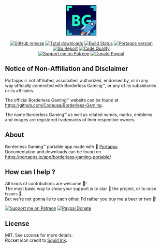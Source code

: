 <p align="center"><a href="https://portapps.io/app/borderless-gaming-portable/" target="_blank"><img width="100" src="https://github.com/portapps/borderless-gaming-portable/blob/master/res/papp.png"></a></p>

<p align="center">
  <a href="https://portapps.io/app/borderless-gaming-portable/#download"><img src="https://img.shields.io/github/release/portapps/borderless-gaming-portable.svg?style=flat-square" alt="GitHub release"></a>
  <a href="https://portapps.io/app/borderless-gaming-portable/#download"><img src="https://img.shields.io/github/downloads/portapps/borderless-gaming-portable/total.svg?style=flat-square" alt="Total downloads"></a>
  <a href="https://travis-ci.com/portapps/borderless-gaming-portable"><img src="https://img.shields.io/travis/com/portapps/borderless-gaming-portable/master.svg?style=flat-square" alt="Build Status"></a>
  <a href="https://github.com/portapps/portapps"><img src="https://img.shields.io/badge/portapps-1.25.0-479fdb.svg?style=flat-square" alt="Portapps version"></a>
  <a href="https://goreportcard.com/report/github.com/portapps/borderless-gaming-portable"><img src="https://goreportcard.com/badge/github.com/portapps/borderless-gaming-portable?style=flat-square" alt="Go Report"></a>
  <a href="https://www.codacy.com/app/portapps/borderless-gaming-portable"><img src="https://img.shields.io/codacy/grade/d502ced9e33c498a9f6e3a30b6a6fe6d.svg?style=flat-square" alt="Code Quality"></a>
  <br /><a href="https://www.patreon.com/crazymax"><img src="https://img.shields.io/badge/donate-patreon-f96854.svg?logo=patreon&style=flat-square" alt="Support me on Patreon"></a>
  <a href="https://www.paypal.me/crazyws"><img src="https://img.shields.io/badge/donate-paypal-00457c.svg?logo=paypal&style=flat-square" alt="Donate Paypal"></a>
</p>

## Notice of Non-Affiliation and Disclaimer

Portapps is not affiliated, associated, authorized, endorsed by, or in any way officially connected with Borderless Gaming™, or any of its subsidiaries or its affiliates.

The official Borderless Gaming™ website can be found at https://github.com/Codeusa/Borderless-Gaming.

The name Borderless Gaming™ as well as related names, marks, emblems and images are registered trademarks of their respective owners.

## About

Borderless Gaming™ portable app made with 🚀 [Portapps](https://portapps.io).<br />
Documentation and downloads can be found on https://portapps.io/app/borderless-gaming-portable/

## How can I help ?

All kinds of contributions are welcome :raised_hands:!<br />
The most basic way to show your support is to star :star2: the project, or to raise issues :speech_balloon:<br />
But we're not gonna lie to each other, I'd rather you buy me a beer or two :beers:!

[![Support me on Patreon](https://portapps.io/img/patreon.png)](https://www.patreon.com/crazymax) 
[![Paypal Donate](https://portapps.io/img/paypal-donate.png)](https://www.paypal.me/crazyws)

## License

MIT. See `LICENSE` for more details.<br />
Rocket icon credit to [Squid Ink](http://thesquid.ink).
